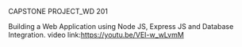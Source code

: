 CAPSTONE PROJECT_WD 201

Building a Web Application using Node JS, Express JS and Database Integration.
video link:https://youtu.be/VEI-w_wLvmM
